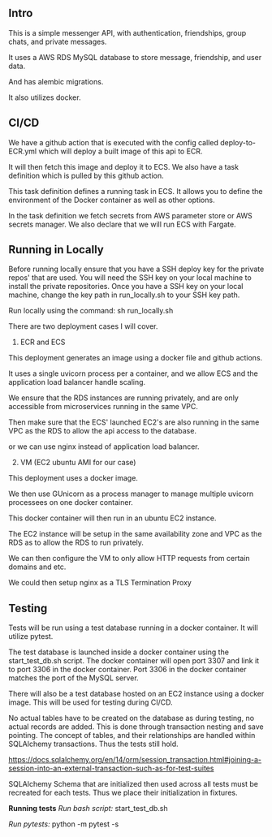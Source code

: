 ## Intro

This is a simple messenger API, with authentication, friendships, group chats, and private messages.

It uses a AWS RDS MySQL database to store message, friendship, and user data.

And has alembic migrations.

It also utilizes docker.

## CI/CD

We have a github action that is executed with the config called deploy-to-ECR.yml which will deploy a built image of this api to ECR.

It will then fetch this image and deploy it to ECS.
We also have a task definition which is pulled by this github action.

This task definition defines a running task in ECS. It allows you to define the environment of the Docker container as well as other options.

In the task definition we fetch secrets from AWS parameter store or AWS secrets manager. We also declare that we will run ECS with Fargate.

## Running in Locally

Before running locally ensure that you have a SSH deploy key for the private repos' that are used.
You will need the SSH key on your local machine to install the private repositories.
Once you have a SSH key on your local machine, change the key path
in run_locally.sh to your SSH key path.

Run locally using the command:
sh run_locally.sh

There are two deployment cases I will cover.

1. ECR and ECS

This deployment generates an image using a docker file and github actions.

It uses a single uvicorn process per a container, and we allow ECS and the application load balancer handle scaling.

We ensure that the RDS instances are running privately, and are only accessible from microservices running in the same VPC.

Then make sure that the ECS' launched EC2's are also running in the same VPC as the RDS to allow the api access to the database.

or we can use nginx instead of application load balancer.

2. VM (EC2 ubuntu AMI for our case)

This deployment uses a docker image.

We then use GUnicorn as a process manager to manage multiple uvicorn processees on one docker container.

This docker container will then run in an ubuntu EC2 instance.

The EC2 instance will be setup in the same availability zone and VPC as the RDS as to allow the RDS to run privately.

We can then configure the VM to only allow HTTP requests from certain domains and etc.

We could then setup nginx as a TLS Termination Proxy

## Testing

Tests will be run using a test database running in a docker container. It will utilize pytest.

The test database is launched inside a docker container using the start_test_db.sh script.
The docker container will open port 3307 and link it to port 3306 in the docker container.
Port 3306 in the docker container matches the port of the MySQL server.

There will also be a test database hosted on an EC2 instance using a docker image.
This will be used for testing during CI/CD.

No actual tables have to be created on the database as during testing, no actual records are added.
This is done through transaction nesting and save pointing.
The concept of tables, and their relationships are handled within SQLAlchemy transactions. Thus the tests still hold.

https://docs.sqlalchemy.org/en/14/orm/session_transaction.html#joining-a-session-into-an-external-transaction-such-as-for-test-suites

SQLAlchemy Schema that are initialized then used across all tests must be recreated for each tests. Thus we place their initialization in fixtures.

**Running tests**
_Run bash script:_
start_test_db.sh

_Run pytests:_
python -m pytest -s
